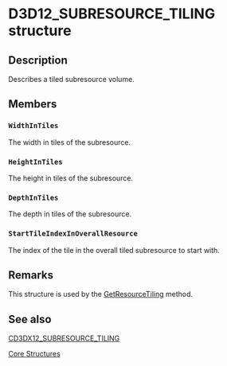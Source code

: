 # D3D12_SUBRESOURCE_TILING structure

## Description

Describes a tiled subresource volume.

## Members

### `WidthInTiles`

The width in tiles of the subresource.

### `HeightInTiles`

The height in tiles of the subresource.

### `DepthInTiles`

The depth in tiles of the subresource.

### `StartTileIndexInOverallResource`

The index of the tile in the overall tiled subresource to start with.

## Remarks

This structure is used by the [GetResourceTiling](https://learn.microsoft.com/windows/desktop/api/d3d12/nf-d3d12-id3d12device-getresourcetiling) method.

## See also

[CD3DX12_SUBRESOURCE_TILING](https://learn.microsoft.com/windows/desktop/direct3d12/cd3dx12-subresource-tiling)

[Core Structures](https://learn.microsoft.com/windows/desktop/direct3d12/direct3d-12-structures)